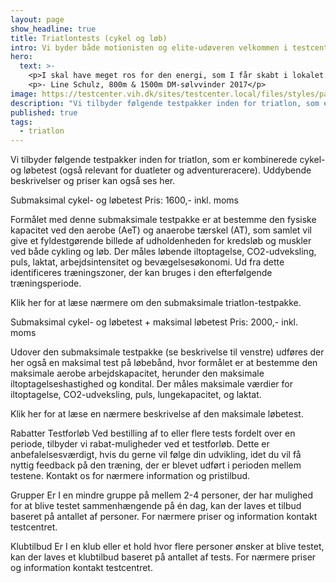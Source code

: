 ```yaml
---
layout: page
show_headline: true
title: Triatlontests (cykel og løb)
intro: Vi byder både motionisten og elite-udøveren velkommen i testcentret.
hero:
  text: >-
    <p>I skal have meget ros for den energi, som I får skabt i lokalet. Stemningen var meget professionel, men samtidig afslappet - det var meget motiverende.</p>
    <p>- Line Schulz, 800m & 1500m DM-sølvvinder 2017</p>
image: https://testcenter.vih.dk/sites/testcenter.local/files/styles/panopoly_image_original/public/triatlon.png?itok=ggXLP-3L
description: "Vi tilbyder følgende testpakker inden for triatlon, som er kombinerede cykel- og løbetest (også relevant for duatleter og adventureracere). Uddybende beskrivelser og priser kan også ses her."
published: true
tags:
  - triatlon
---
```


Vi tilbyder følgende testpakker inden for triatlon, som er kombinerede cykel- og løbetest (også relevant for duatleter og adventureracere). Uddybende beskrivelser og priser kan også ses her.

Submaksimal cykel- og løbetest
Pris: 1600,- inkl. moms

Formålet med denne submaksimale testpakke er at bestemme den fysiske kapacitet ved den aerobe (AeT) og anaerobe tærskel (AT), som samlet vil give et fyldestgørende billede af udholdenheden for kredsløb og muskler ved både cykling og løb. Der måles løbende iltoptagelse, CO2-udveksling, puls, laktat, arbejdsintensitet og bevægelsesøkonomi. Ud fra dette identificeres træningszoner, der kan bruges i den efterfølgende træningsperiode.

Klik her for at læse nærmere om den submaksimale triatlon-testpakke.

Submaksimal cykel- og løbetest + maksimal løbetest
Pris: 2000,- inkl. moms

Udover den submaksimale testpakke (se beskrivelse til venstre) udføres der her også en maksimal test på løbebånd, hvor formålet er at bestemme den maksimale aerobe arbejdskapacitet, herunder den maksimale iltoptagelseshastighed og kondital. Der måles maksimale værdier for iltoptagelse, CO2-udveksling, puls, lungekapacitet, og laktat.

Klik her for at læse en nærmere beskrivelse af den maksimale løbetest.

Rabatter
Testforløb
Ved bestilling af to eller flere tests fordelt over en periode, tilbyder vi rabat-muligheder ved et testforløb. Dette er anbefalelsesværdigt, hvis du gerne vil følge din udvikling, idet du vil få nyttig feedback på den træning, der er blevet udført i perioden mellem testene. Kontakt os for nærmere information og pristilbud.

Grupper
Er I en mindre gruppe på mellem 2-4 personer, der har mulighed for at blive testet sammenhængende på én dag, kan der laves et tilbud baseret på antallet af personer. For nærmere priser og information kontakt testcentret.

Klubtilbud
Er I en klub eller et hold hvor flere personer ønsker at blive testet, kan der laves et klubtilbud baseret på antallet af tests. For nærmere priser og information kontakt testcentret.
